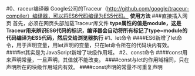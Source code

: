 #0、raceur编译器
	Google公司的Traceur（http://github.com/google/traceur-compiler）编译器，可以将ES6代码编译为ES5代码。
	**使用方法**
	###直接插入网页
	首先，必须在网页头部加载Traceur库文件
	<script src = "http://google.github.io/traceur-compiler/bin/traceur.js" type="text/javascript"></script>
	<script src="http://google.github.io/traceur-compiler/src/bootstrap.js" type="text/javascript"></script>
	<script>
		traceur.options.experimental = true;
	</script>
	<script type="module">
		//ES6代码
	</script>
	**type属性的值是module，这是Traceur用来辨识ES6代码的标识，编译器会自动将所有标记了type=module的代码编译为ES5代码，然后交给浏览器执行**
#1、let命令
    ####ES6新增了let命令，用于声明变量，用let声明的变量，只在let命令所在的代码块内有效。
    ####let其实是为JavaScript新增了块级作用域。
#2、const命令
    ####const用来声明常量，一旦声明，其值就不能改变。
    ####const与let的作用域相同，只在声明所在的块级作用域内有效。
    ####const声明的常量不可重复声明